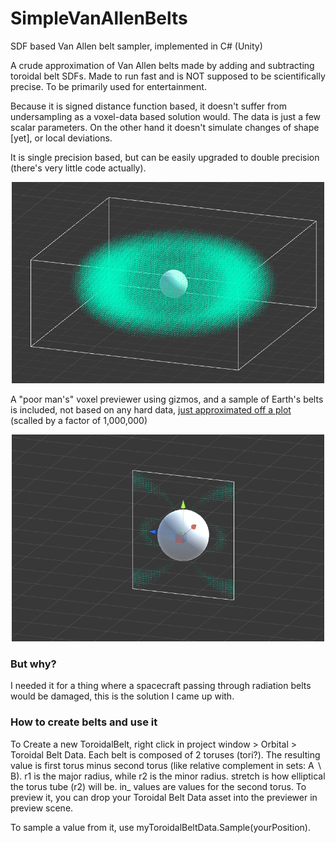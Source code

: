 # SimpleVanAllenBelts
SDF based Van Allen belt sampler, implemented in C# (Unity)

A crude approximation of Van Allen belts made by adding and subtracting toroidal belt SDFs. Made to run fast and is NOT supposed to be scientifically precise. To be primarily used for entertainment.

Because it is signed distance function based, it doesn't suffer from undersampling as a voxel-data based solution would. The data is just a few scalar parameters. On the other hand it doesn't simulate changes of shape [yet], or local deviations.

It is single precision based, but can be easily upgraded to double precision (there's very little code actually).

<p align="center">
<img src="https://github.com/nothke/SimpleVanAllenBelts/blob/master/doc/Unity_2018-08-30_19-58-43.png" width="500">
</p>

A "poor man's" voxel previewer using gizmos, and a sample of Earth's belts is included, not based on any hard data, [just approximated off a plot](https://github.com/nothke/SimpleVanAllenBelts/blob/master/doc/Unity_2018-08-30_19-55-38.png?raw=true) (scalled by a factor of 1,000,000)

<p align="center">
<img src="https://github.com/nothke/SimpleVanAllenBelts/blob/master/doc/slice2.gif" width="500">
</p>

### But why?
I needed it for a thing where a spacecraft passing through radiation belts would be damaged, this is the solution I came up with.

### How to create belts and use it
To Create a new ToroidalBelt, right click in project window > Orbital > Toroidal Belt Data.
Each belt is composed of 2 toruses (tori?). The resulting value is first torus minus second torus (like relative complement in sets: A ∖ B). r1 is the major radius, while r2 is the minor radius. stretch is how elliptical the torus tube (r2) will be. in_ values are values for the second torus. To preview it, you can drop your Toroidal Belt Data asset into the previewer in preview scene.

To sample a value from it, use myToroidalBeltData.Sample(yourPosition).
